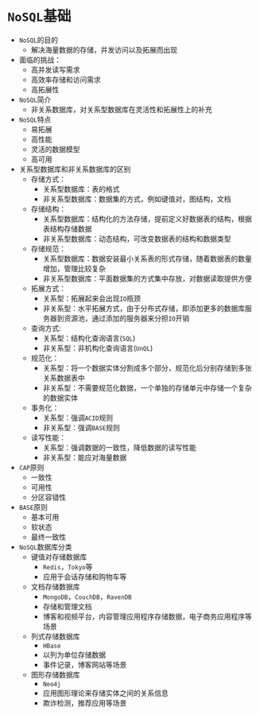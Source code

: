 # `NoSQL`基础

- `NoSQL`的目的
  - 解决海量数据的存储，并发访问以及拓展而出现
- 面临的挑战：
  - 高并发读写需求
  - 高效率存储和访问需求
  - 高拓展性
- `NoSQL`简介
  - 非关系数据库，对关系型数据库在灵活性和拓展性上的补充
- `NoSQL`特点
  - 易拓展
  - 高性能
  - 灵活的数据模型
  - 高可用
- 关系型数据库和非关系数据库的区别
  - 存储方式：
    - 关系型数据库：表的格式
    - 非关系型数据库：数据集的方式，例如键值对，图结构，文档
  - 存储结构：
    - 关系型数据库：结构化的方法存储，提前定义好数据表的结构，根据表结构存储数据
    - 非关系型数据库：动态结构，可改变数据表的结构和数据类型
  - 存储规范：
    - 关系型数据库：数据安装最小关系表的形式存储，随着数据表的数量增加，管理比较复杂
    - 非关系型数据库：平面数据集的方式集中存放，对数据读取提供方便
  - 拓展方式：
    - 关系型：拓展起来会出现`IO`瓶颈
    - 非关系型：水平拓展方式，由于分布式存储，即添加更多的数据库服务器到资源池，通过添加的服务器来分担`IO`开销
  - 查询方式:
    - 关系型：结构化查询语言(`SQL`)
    - 非关系型：非机构化查询语言(`UnQL`)
  - 规范化：
    - 关系型：将一个数据实体分割成多个部分，规范化后分别存储到多张关系数据表中
    - 非关系型：不需要规范化数据，一个单独的存储单元中存储一个复杂的数据实体
  - 事务化：
    - 关系型：强调`ACID`规则
    - 非关系型：强调`BASE`规则
  - 读写性能：
    - 关系型：强调数据的一致性，降低数据的读写性能
    - 非关系型：能应对海量数据
- `CAP`原则
  - 一致性
  - 可用性
  - 分区容错性
- `BASE`原则
  - 基本可用
  - 软状态
  - 最终一致性
- `NoSQL`数据库分类
  - 键值对存储数据库
    - `Redis`，`Tokyo`等
    - 应用于会话存储和购物车等
  - 文档存储数据库
    - `MongoDB`，`CouchDB`，`RavenDB`
    - 存储和管理文档
    - 博客和视频平台，内容管理应用程序存储数据，电子商务应用程序等场景
  - 列式存储数据库
    - `HBase`
    - 以列为单位存储数据
    - 事件记录，博客网站等场景
  - 图形存储数据库
    - `Neo4j`
    - 应用图形理论来存储实体之间的关系信息
    - 欺诈检测，推荐应用等场景
